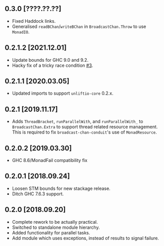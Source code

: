 0.3.0 [????.??.??]
------------------
* Fixed Haddock links.
* Generalised `readBChan`/`writeBChan` in `BroadcastChan.Throw` to use
  `MonadIO`.

0.2.1.2 [2021.12.01]
--------------------
* Update bounds for GHC 9.0 and 9.2.
* Hacky fix of a tricky race condition
  [#3](https://github.com/merijn/broadcast-chan/issues/3).

0.2.1.1 [2020.03.05]
--------------------
* Updated imports to support `unliftio-core` 0.2.x.

0.2.1 [2019.11.17]
------------------
* Adds `ThreadBracket`, `runParallelWith`, and `runParallelWith_` to
  `BroadcastChan.Extra` to support thread related resource management. This is
  required to fix `broadcast-chan-conduit`'s use of `MonadResource`.

0.2.0.2 [2019.03.30]
--------------------
* GHC 8.6/MonadFail compatibility fix

0.2.0.1 [2018.09.24]
--------------------
* Loosen STM bounds for new stackage release.
* Ditch GHC 7.6.3 support.

0.2.0 [2018.09.20]
------------------
* Complete rework to be actually practical.
* Switched to standalone module hierarchy.
* Added functionality for parallel tasks.
* Add module which uses exceptions, instead of results to signal failure.
